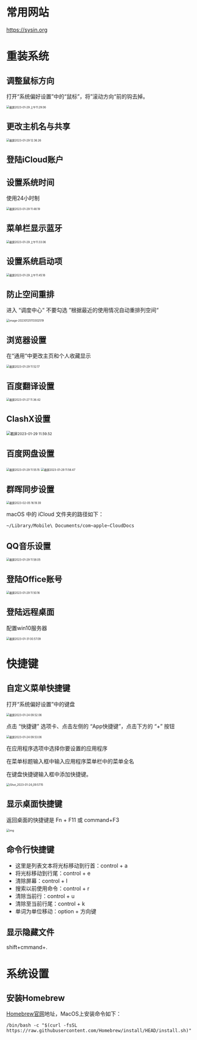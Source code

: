 # 常用网站

https://sysin.org



# 重装系统



## 调整鼠标方向

打开“系统偏好设置”中的“鼠标”，将”滚动方向“前的钩去掉。

<img src="./00.Macmini_M1.assets/截屏2023-01-29 上午11.29.06.png" alt="截屏2023-01-29 上午11.29.06" style="zoom:50%;" />



## 更改主机名与共享

<img src="./00.Macmini_M1.assets/截屏2023-01-29 12.36.26.png" alt="截屏2023-01-29 12.36.26" style="zoom:50%;" />



## 登陆iCloud账户



## 设置系统时间

使用24小时制

<img src="./00.Macmini_M1.assets/截屏2023-01-29 11.48.19.png" alt="截屏2023-01-29 11.48.19" style="zoom:50%;" />



## 菜单栏显示蓝牙

<img src="./00.Macmini_M1.assets/截屏2023-01-29 上午11.33.06.png" alt="截屏2023-01-29 上午11.33.06" style="zoom:50%;" />

## 设置系统启动项

<img src="./00.Macmini_M1.assets/截屏2023-01-29 上午11.45.18.png" alt="截屏2023-01-29 上午11.45.18" style="zoom:50%;" />

## 防止空间重排

进入 “调度中心“ 不要勾选 ”根据最近的使用情况自动重排列空间“

<img src="./00.Macmini_M1.assets/image-20230125113302519.png" alt="image-20230125113302519" style="zoom:50%;" />



## 浏览器设置

在“通用“中更改主页和个人收藏显示

<img src="./00.Macmini_M1.assets/截屏2023-01-29 11.52.17.png" alt="截屏2023-01-29 11.52.17" style="zoom:50%;" />





## 百度翻译设置

<img src="./00.Macmini_M1.assets/截屏2023-01-27 11.36.42.png" alt="截屏2023-01-27 11.36.42" style="zoom:50%;" />

## ClashX设置

<img src="./00.Macmini_M1.assets/截屏2023-01-29 11.59.52.png" alt="截屏2023-01-29 11.59.52" style="zoom:67%;" />



## 百度网盘设置

<img src="./00.Macmini_M1.assets/截屏2023-01-29 11.55.15.png" alt="截屏2023-01-29 11.55.15" style="zoom:50%;" />

<img src="./00.Macmini_M1.assets/截屏2023-01-29 11.56.47.png" alt="截屏2023-01-29 11.56.47" style="zoom:50%;" />



## 群晖同步设置

<img src="./00.Macmini_M1.assets/截屏2023-02-05 16.19.39.png" alt="截屏2023-02-05 16.19.39" style="zoom:50%;" />

macOS 中的 iCloud 文件夹的路径如下：

```shell
~/Library/Mobile\ Documents/com~apple~CloudDocs
```





## QQ音乐设置

<img src="./00.Macmini_M1.assets/截屏2023-01-29 11.58.05.png" alt="截屏2023-01-29 11.58.05" style="zoom:50%;" />



## 登陆Office账号

<img src="./00.Macmini_M1.assets/截屏2023-01-29 11.50.16.png" alt="截屏2023-01-29 11.50.16" style="zoom:50%;" />



## 登陆远程桌面

配置win10服务器

<img src="./00.Macmini_M1.assets/截屏2023-01-31 00.57.09.png" alt="截屏2023-01-31 00.57.09" style="zoom:50%;" />





# 快捷键



## 自定义菜单快捷键

打开“系统偏好设置”中的键盘

<img src="./00.Macmini_M1.assets/截屏2023-01-24 09.52.06.png" alt="截屏2023-01-24 09.52.06" style="zoom:50%;" />

点击 “快捷键” 选项卡、点击左侧的 “App快捷键”，点击下方的 “+” 按钮

<img src="./00.Macmini_M1.assets/截屏2023-01-24 09.53.06.png" alt="截屏2023-01-24 09.53.06" style="zoom:50%;" />

在应用程序选项中选择你要设置的应用程序

在菜单标题输入框中输入应用程序菜单栏中的菜单全名

在键盘快捷键输入框中添加快捷键。

<img src="./00.Macmini_M1.assets/iShot_2023-01-24_09.57.15.png" alt="iShot_2023-01-24_09.57.15" style="zoom:50%;" />



## 显示桌面快捷键



返回桌面的快捷键是 Fn + F11 或 command+F3

<img src="./00.Macmini_M1.assets/20220825191034166142583482557.png" alt="img" style="zoom:50%;" />





## 命令行快捷键

- 这里是列表文本将光标移动到行首：control + a
- 将光标移动到行尾：control + e
- 清除屏幕：control + l
- 搜索以前使用命令：control + r
- 清除当前行：control + u
- 清除至当前行尾：control + k
- 单词为单位移动：option + 方向键



## 显示隐藏文件

shift+cmmand+.



# 系统设置





## 安装Homebrew

[Homebrew官网](https://brew.sh)地址，MacOS上安装命令如下：

```shell
/bin/bash -c "$(curl -fsSL https://raw.githubusercontent.com/Homebrew/install/HEAD/install.sh)"
```

















